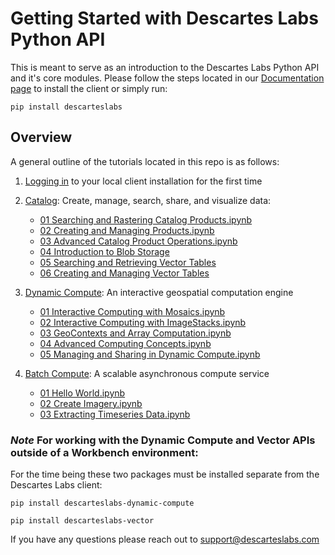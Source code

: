 # Getting Started with Descartes Labs Python API

This is meant to serve as an introduction to the Descartes Labs Python API and it's core modules. Please follow the steps located in our [Documentation page](https://docs.descarteslabs.com/installation.html) to install the client or simply run:

    pip install descarteslabs

## Overview

A general outline of the tutorials located in this repo is as follows:

1. [Logging in](01%20Logging%20In.ipynb) to your local client installation for the first time
2. [Catalog](https://docs.descarteslabs.com/descarteslabs/catalog/readme.html): Create, manage, search, share, and visualize data:

   - [01 Searching and Rastering Catalog Products.ipynb](guides/catalog/01%20Searching%20and%20Rastering%20Catalog%20Products.ipynb)
   - [02 Creating and Managing Products.ipynb](guides/catalog/02%20Creating%20and%20Managing%20Products.ipynb)
   - [03 Advanced Catalog Product Operations.ipynb](guides/catalog/03%20Advanced%20Catalog%20Product%20Operations.ipynb)
   - [04 Introduction to Blob Storage](guides/catalog/04%20Introduction%20to%20Blob%20Storage.ipynb)
   - [05 Searching and Retrieving Vector Tables](guides/catalog/05%20Searching%20and%20Retrieving%20Vector%20Tables.ipynb)
   - [06 Creating and Managing Vector Tables](guides/catalog/06%20Creating%20and%20Managing%20Vector%20Tables.ipynb)

3. [Dynamic Compute](https://docs.descarteslabs.com/api/dynamic-compute.html): An interactive geospatial computation engine
   - [01 Interactive Computing with Mosaics.ipynb](guides/dynamic-compute/01%20Interactive%20Computing%20with%20Mosaics.ipynb)
   - [02 Interactive Computing with ImageStacks.ipynb](guides/dynamic-compute/02%20Interactive%20Computing%20with%20ImageStacks.ipynb)
   - [03 GeoContexts and Array Computation.ipynb](guides/dynamic-compute/03%20GeoContexts%20and%20Array%20Computation.ipynb)
   - [04 Advanced Computing Concepts.ipynb](guides/dynamic-compute/04%20Advanced%20Computing%20Concepts.ipynb)
   - [05 Managing and Sharing in Dynamic Compute.ipynb](guides/dynamic-compute/05%20Managing%20and%20Sharing%20in%20Dynamic%20Compute.ipynb)
4. [Batch Compute](https://docs.descarteslabs.com/descarteslabs/compute/readme.html): A scalable asynchronous compute service
   - [01 Hello World.ipynb](guides/batch-compute/01%20Hello%20World.ipynb)
   - [02 Create Imagery.ipynb](guides/batch-compute/02%20Create%20Imagery.ipynb)
   - [03 Extracting Timeseries Data.ipynb](guides/batch-compute/03%20Extracting%20Timeseries%20Data.ipynb)

### _Note_ For working with the Dynamic Compute and Vector APIs outside of a Workbench environment:

For the time being these two packages must be installed separate from the Descartes Labs client:

    pip install descarteslabs-dynamic-compute

    pip install descarteslabs-vector

If you have any questions please reach out to support@descarteslabs.com
